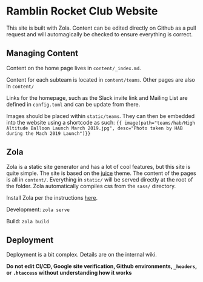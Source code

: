 # Ramblin Rocket Club Website

This site is built with Zola. Content can be edited directly on Github as a pull request and will automagically be checked to ensure everything is correct.

## Managing Content

Content on the home page lives in `content/_index.md`.

Content for each subteam is located in `content/teams`. Other pages are also in `content/`

Links for the homepage, such as the Slack invite link and Mailing List are defined in `config.toml` and can be update from there.

Images should be placed within `static/teams`. They can then be embedded into the website using a shortcode as such: `{{ image(path="teams/hab/High Altitude Balloon Launch March 2019.jpg", desc="Photo taken by HAB during the Mach 2019 Launch")}}`

## Zola

Zola is a static site generator and has a lot of cool features, but this site is quite simple. The site is based on the [juice](https://github.com/huhu/juice) theme. The content of the pages is all in `content/`. Everything in `static/` will be served directly at the root of the folder. Zola automatically compiles css from the `sass/` directory.

Install Zola per the instructions [here](https://www.getzola.org/documentation/getting-started/installation/). 

Development: `zola serve`

Build: `zola build`

## Deployment

Deployment is a bit complex. Details are on the internal wiki.

**Do not edit CI/CD, Google site verification, Github environments, `_headers`, or `.htaccess` without understanding how it works**
